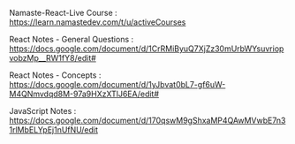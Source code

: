 Namaste-React-Live Course : https://learn.namastedev.com/t/u/activeCourses

React Notes - General Questions : https://docs.google.com/document/d/1CrRMiByuQ7XjZz30mUrbWYsuvriopvobzMp__RW1fY8/edit#

React Notes - Concepts : https://docs.google.com/document/d/1yJbvat0bL7-gf6uW-M4QNmvdqd8M-97a9HXzXTlJ6EA/edit#

JavaScript Notes : https://docs.google.com/document/d/170qswM9gShxaMP4QAwMVwbE7n31rlMbELYpEj1nUfNU/edit

